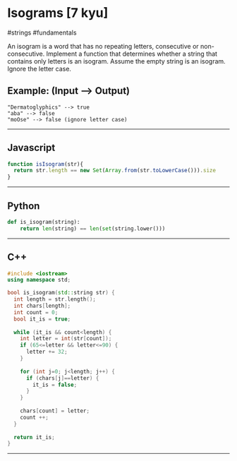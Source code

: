 # Isograms [7 kyu]

#strings #fundamentals 

An isogram is a word that has no repeating letters, consecutive or non-consecutive. Implement a function that determines whether a string that contains only letters is an isogram. Assume the empty string is an isogram. Ignore the letter case.

## Example: (Input --> Output)

```
"Dermatoglyphics" --> true
"aba" --> false
"moOse" --> false (ignore letter case)
```

---
## Javascript

```javascript
function isIsogram(str){
  return str.length == new Set(Array.from(str.toLowerCase())).size
}
```

---
## Python

```python
def is_isogram(string):
    return len(string) == len(set(string.lower()))
```

---
## C++

```c++
#include <iostream>
using namespace std;

bool is_isogram(std::string str) {
  int length = str.length();
  int chars[length];
  int count = 0;
  bool it_is = true;
  
  while (it_is && count<length) {
    int letter = int(str[count]);
    if (65<=letter && letter<=90) {
      letter += 32;
    }
    
    for (int j=0; j<length; j++) {
      if (chars[j]==letter) {
        it_is = false;
      }  
    }
    
    chars[count] = letter;
    count ++;
  }
  
  return it_is;
}
```

---